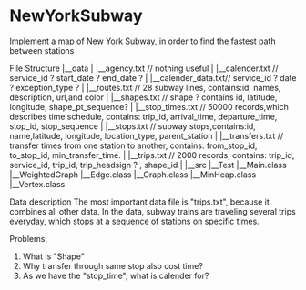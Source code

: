 # NewYorkSubway
Implement a map of New York Subway, in order to find the fastest path between stations

File Structure
|__data
|   |__agency.txt       // nothing useful
|   |__calender.txt     // service_id ? start_date ? end_date ?
|   |__calender_data.txt// service_id ? date ? exception_type ?
|   |__routes.txt       // 28 subway lines, contains:id, names, description, url,and color
|   |__shapes.txt       // shape ? contains id, latitude, longitude, shape_pt_sequence?
|   |__stop_times.txt   // 50000 records,which describes time schedule, contains: trip_id, arrival_time, departure_time, stop_id, stop_sequence
|   |__stops.txt        // subway stops,contains:id, name,latitude, longitude, location_type, parent_station
|   |__transfers.txt    // transfer times from one station to another, contains: from_stop_id, to_stop_id, min_transfer_time.
|   |__trips.txt        // 2000 records, contains: trip_id, service_id, trip_id, trip_headsign ? , shape_id
|
|__src
    |__Test
        |__Main.class
    |__WeightedGraph
        |__Edge.class
        |__Graph.class
        |__MinHeap.class
        |__Vertex.class

Data description
The most important data file is "trips.txt", because it combines all other data.
In the data, subway trains are traveling several trips everyday, which stops at a sequence of stations on specific times.

Problems:
1. What is "Shape"
2. Why transfer through same stop also cost time?
3. As we have the "stop_time", what is calender for?
